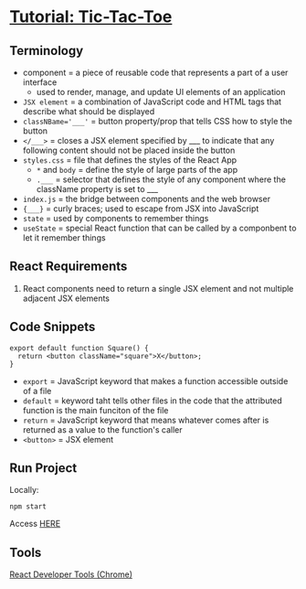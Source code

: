 # [Tutorial: Tic-Tac-Toe](https://react.dev/learn/tutorial-tic-tac-toe)

## Terminology
- component = a piece of reusable code that represents a part of a user interface
  - used to render, manage, and update UI elements of an application
- `JSX element` = a combination of JavaScript code and HTML tags that describe what should be displayed
- `classNBame='___'` = button property/prop that tells CSS how to style the button
- `</___>` = closes a JSX element specified by ___ to indicate that any following content should not be placed inside the button
- `styles.css` = file that defines the styles of the React App
  - `*` and `body` = define the style of large parts of the app
  - `.___` = selector that defines the style of any component where the className property is set to ___
- `index.js` = the bridge between components and the web browser
- `{___}` = curly braces; used to escape from JSX into JavaScript
- `state` = used by components to remember things
- `useState` = special React function that can be called by a componbent to let it remember things


## React Requirements
1. React components need to return a single JSX element and not multiple adjacent JSX elements


## Code Snippets
```
export default function Square() {
  return <button className="square">X</button>;
}
```
- `export` = JavaScript keyword that makes a function accessible outside of a file
- `default` = keyword taht tells other files in the code that the attributed function is the main funciton of the file
- `return` = JavaScript keyword that means whatever comes after is returned as a value to the function's caller
- `<button>` = JSX element

## Run Project
Locally:
```
npm start
```
Access [HERE](http://localhost:3000/)

## Tools
[React Developer Tools (Chrome)](https://chromewebstore.google.com/detail/react-developer-tools/fmkadmapgofadopljbjfkapdkoienihi?hl=en)
